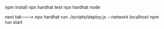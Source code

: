 npm install
npx hardhat test
npx hardhat node


next tab--->
npx hardhat run ./scripts/deploy.js --network localhost
npm run start
